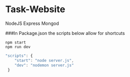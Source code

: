 # Task-Website
NodeJS Express Mongod

###In Package.json the scripts below allow for shortcuts
```
npm start
npm run dev
```
```javascript
"scripts": {
    "start": "node server.js",
    "dev": "nodemon server.js"
 }
```
